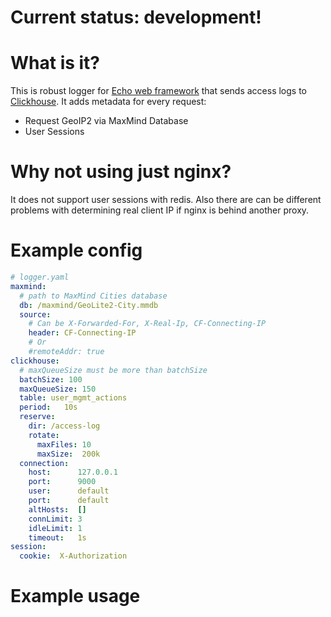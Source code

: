# Current status: development!

# What is it?

This is robust logger for [Echo web framework](https://echo.labstack.com) that sends access logs to [Clickhouse](https://clickhouse.tech).
It adds metadata for every request:

- Request GeoIP2 via MaxMind Database
- User Sessions

# Why not using just nginx?
It does not support user sessions with redis. Also there are can be different problems with determining real client IP if nginx is behind another proxy.

# Example config
```yaml
# logger.yaml
maxmind:
  # path to MaxMind Cities database
  db: /maxmind/GeoLite2-City.mmdb
  source:
    # Can be X-Forwarded-For, X-Real-Ip, CF-Connecting-IP
    header: CF-Connecting-IP
    # Or
    #remoteAddr: true
clickhouse:
  # maxQueueSize must be more than batchSize
  batchSize: 100
  maxQueueSize: 150
  table: user_mgmt_actions
  period:   10s
  reserve:
    dir: /access-log
    rotate:
      maxFiles: 10
      maxSize:  200k
  connection:
    host:      127.0.0.1
    port:      9000
    user:      default
    port:      default
    altHosts:  []
    connLimit: 3
    idleLimit: 1
    timeout:   1s
session:
  cookie:  X-Authorization
```

# Example usage

```

```
